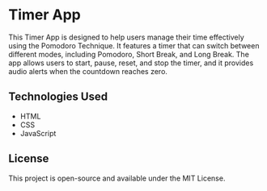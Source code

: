 # Timer App
This Timer App is designed to help users manage their time effectively using the Pomodoro Technique. It features a timer that can switch between different modes, including Pomodoro, Short Break, and Long Break. The app allows users to start, pause, reset, and stop the timer, and it provides audio alerts when the countdown reaches zero.



## Technologies Used

- HTML
- CSS
- JavaScript

## License

This project is open-source and available under the MIT License.